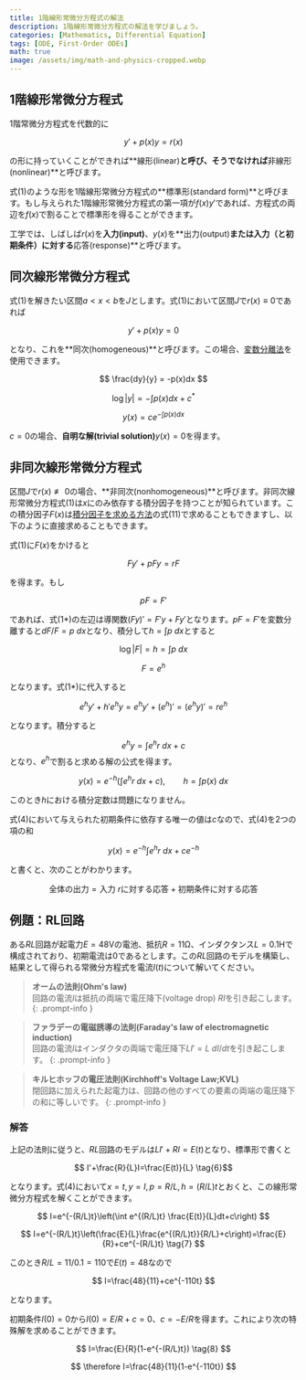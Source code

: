 ```yaml
---
title: 1階線形常微分方程式の解法
description: 1階線形常微分方程式の解法を学びましょう。
categories: [Mathematics, Differential Equation]
tags: [ODE, First-Order ODEs]
math: true
image: /assets/img/math-and-physics-cropped.webp
---
```

## 1階線形常微分方程式
1階常微分方程式を代数的に

$$ y'+p(x)y=r(x) \tag{1} $$

の形に持っていくことができれば**線形(linear)**と呼び、そうでなければ**非線形(nonlinear)**と呼びます。

式(1)のような形を1階線形常微分方程式の**標準形(standard form)**と呼びます。もし与えられた1階線形常微分方程式の第一項が$f(x)y'$であれば、方程式の両辺を$f(x)$で割ることで標準形を得ることができます。

工学では、しばしば$r(x)$を**入力(input)**、$y(x)$を**出力(output)**または入力（と初期条件）に対する**応答(response)**と呼びます。

## 同次線形常微分方程式
式(1)を解きたい区間$a<x<b$を$J$とします。式(1)において区間$J$で$r(x)\equiv 0$であれば

$$ y'+p(x)y=0 \tag{2}$$

となり、これを**同次(homogeneous)**と呼びます。この場合、[変数分離法](/posts/Separation-of-Variables/)を使用できます。

$$ \frac{dy}{y} = -p(x)dx $$

$$ \log |y| = -\int p(x)dx + c^* $$

$$ y(x) = ce^{-\int p(x)dx} \tag{3}$$

$c=0$の場合、**自明な解(trivial solution)**$y(x)=0$を得ます。

## 非同次線形常微分方程式
区間$J$で$r(x)\not\equiv 0$の場合、**非同次(nonhomogeneous)**と呼びます。非同次線形常微分方程式(1)は$x$にのみ依存する積分因子を持つことが知られています。この積分因子$F(x)$は[積分因子を求める方法](/posts/Exact-Differential-Equation-and-Integrating-Factor/#積分因子を求める方法)の式(11)で求めることもできますし、以下のように直接求めることもできます。

式(1)に$F(x)$をかけると

$$ Fy'+pFy=rF \tag{1*} $$

を得ます。もし

$$ pF=F' $$

であれば、式(1*)の左辺は導関数$(Fy)'=F'y+Fy'$となります。$pF=F'$を変数分離すると$dF/F=p\ dx$となり、積分して$h=\int p\ dx$とすると

$$ \log |F|=h=\int p\ dx $$

$$ F = e^h $$

となります。式(1*)に代入すると

$$ e^hy'+h'e^hy=e^hy'+(e^h)'=(e^hy)'=re^h $$

となります。積分すると

$$ e^hy=\int e^hr\ dx + c $$
となり、$e^h$で割ると求める解の公式を得ます。

$$ y(x)=e^{-h}\left(\int e^hr\ dx + c\right),\qquad h=\int p(x)\ dx \tag{4} $$

このとき$h$における積分定数は問題になりません。

式(4)において与えられた初期条件に依存する唯一の値は$c$なので、式(4)を2つの項の和

$$ y(x)=e^{-h}\int e^hr\ dx + ce^{-h} \tag{4*} $$

と書くと、次のことがわかります。

$$ \text{全体の出力}=\text{入力 }r\text{に対する応答}+\text{初期条件に対する応答} \tag{5} $$

## 例題：RL回路
ある$RL$回路が起電力$E=48\textrm{V}$の電池、抵抗$R=11\mathrm{\Omega}$、インダクタンス$L=0.1\text{H}$で構成されており、初期電流は0であるとします。この$RL$回路のモデルを構築し、結果として得られる常微分方程式を電流$I(t)$について解いてください。

> **オームの法則(Ohm's law)**  
> 回路の電流$I$は抵抗の両端で電圧降下(voltage drop) $RI$を引き起こします。
{: .prompt-info }

> **ファラデーの電磁誘導の法則(Faraday's law of electromagnetic induction)**  
> 回路の電流$I$はインダクタの両端で電圧降下$LI'=L\ dI/dt$を引き起こします。
{: .prompt-info }

> **キルヒホッフの電圧法則(Kirchhoff's Voltage Law;KVL)**  
> 閉回路に加えられた起電力は、回路の他のすべての要素の両端の電圧降下の和に等しいです。
{: .prompt-info }

### 解答
上記の法則に従うと、$RL$回路のモデルは$LI'+RI=E(t)$となり、標準形で書くと

$$ I'+\frac{R}{L}I=\frac{E(t)}{L} \tag{6}$$

となります。式(4)において$x=t, y=I, p=R/L, h=(R/L)t$とおくと、この線形常微分方程式を解くことができます。

$$ I=e^{-(R/L)t}\left(\int e^{(R/L)t} \frac{E(t)}{L}dt+c\right) $$

$$ I=e^{-(R/L)t}\left(\frac{E}{L}\frac{e^{(R/L)t}}{R/L}+c\right)=\frac{E}{R}+ce^{-(R/L)t} \tag{7} $$

このとき$R/L=11/0.1=110$で$E(t)=48$なので

$$ I=\frac{48}{11}+ce^{-110t} $$

となります。

初期条件$I(0)=0$から$I(0)=E/R+c=0$、$c=-E/R$を得ます。これにより次の特殊解を求めることができます。

$$ I=\frac{E}{R}(1-e^{-(R/L)t}) \tag{8} $$

$$ \therefore I=\frac{48}{11}(1-e^{-110t}) $$
